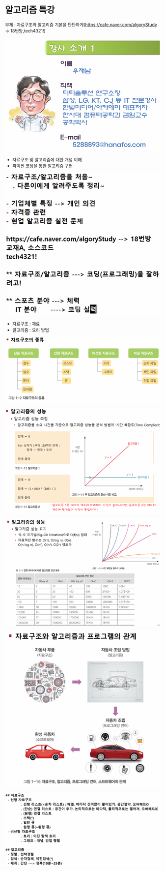 # 알고리즘 특강

부제 : 자료구조와 알고리즘 기본을 탄탄하게(https://cafe.naver.com/algoryStudy -> 18번방,tech4321!)

![image-20220105091344666](git-18-Algorithm.assets/image-20220105091344666.png)





- 자료구조 및 알고리즘에 대한 개념 이해
- 파이썬 코딩을 통한 알고리즘 구현

![image-20220105094608261](git-18-Algorithm.assets/image-20220105094608261.png)





- 자료구조 : 재료
- 알고리즘 : 요리 방법

![image-20220105101212471](git-18-Algorithm.assets/image-20220105101212471.png)

![image-20220105102646999](git-18-Algorithm.assets/image-20220105102646999.png)

![image-20220105102702986](git-18-Algorithm.assets/image-20220105102702986.png)

![image-20220105103135786](git-18-Algorithm.assets/image-20220105103135786.png)



![image-20220105150549220](git-18-Algorithm.assets/image-20220105150549220.png)
